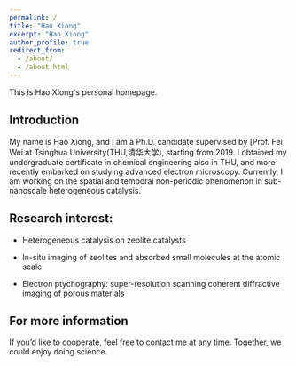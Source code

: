 ```yaml
---
permalink: /
title: "Hao Xiong"
excerpt: "Hao Xiong"
author_profile: true
redirect_from: 
  - /about/
  - /about.html
---
```


This is Hao Xiong's personal homepage.

## Introduction 

My name is Hao Xiong, and I am a Ph.D. candidate supervised by [Prof. Fei Wei at Tsinghua University(THU,清华大学), starting from 2019. I obtained my undergraduate certificate in chemical engineering also in THU, and more recently embarked on studying advanced electron microscopy.  Currently, I am working on the spatial and temporal non-periodic phenomenon in sub-nanoscale heterogeneous catalysis. 



## Research interest:

- Heterogeneous catalysis on zeolite catalysts

- In-situ imaging of zeolites and absorbed small molecules at the atomic scale

- Electron ptychography: super-resolution scanning coherent diffractive imaging of porous materials


For more information
------
If you’d like to cooperate, feel free to contact me at any time. Together, we could enjoy doing science. 
